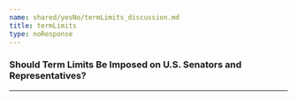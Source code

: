```yaml
---
name: shared/yesNo/termLimits_discussion.md
title: termLimits
type: noResponse
---
```


### Should Term Limits Be Imposed on U.S. Senators and Representatives?

---

